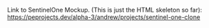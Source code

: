 Link to SentinelOne Mockup. (This is just the HTML skeleton so far):
https://peprojects.dev/alpha-3/andrew/projects/sentinel-one-clone

